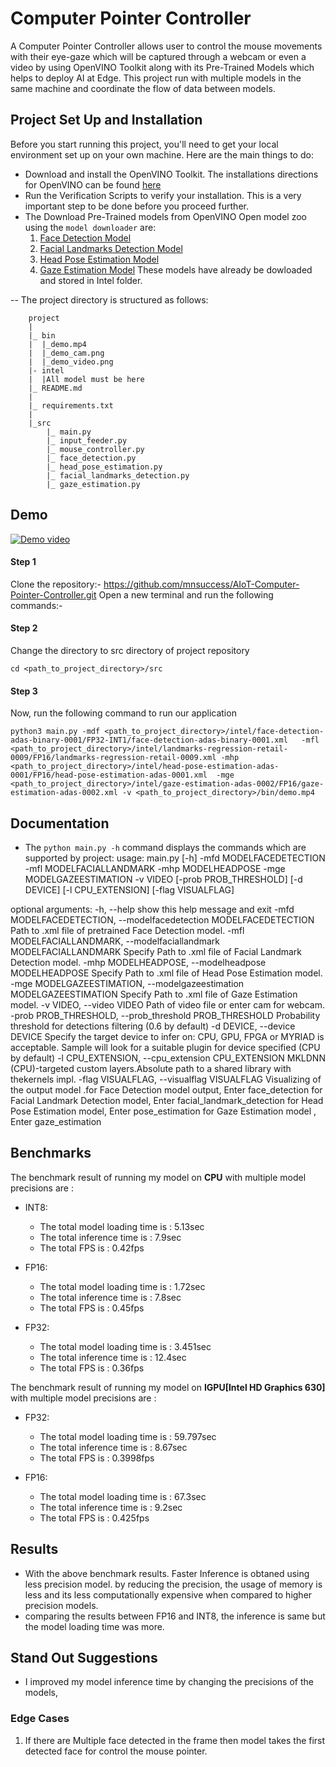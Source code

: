 # Computer Pointer Controller
A Computer Pointer Controller allows user to control the mouse movements with their eye-gaze which will be captured through a webcam or even a video by using OpenVINO Toolkit along with its Pre-Trained Models which helps to deploy AI at Edge. This project run with multiple models in the same machine and coordinate the flow of data between models.

## Project Set Up and Installation
Before you start running this project, you'll need to get your local environment set up on your own machine. Here are the main things to do:
- Download and install the OpenVINO Toolkit. The installations directions for OpenVINO can be found [here](https://docs.openvinotoolkit.org/latest/index.html)
- Run the Verification Scripts to verify your installation. This is a very important step to be done before you proceed further.
- The  Download Pre-Trained models from OpenVINO Open model zoo using the ```model downloader``` are:
    1. [Face Detection Model](https://docs.openvinotoolkit.org/latest/_models_intel_face_detection_adas_binary_0001_description_face_detection_adas_binary_0001.html)
    2. [Facial Landmarks Detection Model](https://docs.openvinotoolkit.org/latest/_models_intel_landmarks_regression_retail_0009_description_landmarks_regression_retail_0009.html)
    3. [Head Pose Estimation Model](https://docs.openvinotoolkit.org/latest/_models_intel_head_pose_estimation_adas_0001_description_head_pose_estimation_adas_0001.html)
    4. [Gaze Estimation Model](https://docs.openvinotoolkit.org/latest/_models_intel_gaze_estimation_adas_0002_description_gaze_estimation_adas_0002.html)
 These models have already be dowloaded and stored in Intel folder.

 -- The project directory is structured as follows:
```
    project
    |  
    |_ bin
    |  |_demo.mp4
    |  |_demo_cam.png
    |  |_demo_video.png
    |- intel
    |  |All model must be here      
    |_ README.md    
    |   
    |_ requirements.txt   
    |    
    |_src
        |_ main.py
        |_ input_feeder.py
        |_ mouse_controller.py
        |_ face_detection.py
        |_ head_pose_estimation.py
        |_ facial_landmarks_detection.py
        |_ gaze_estimation.py
``` 
## Demo
[![Demo video](https://img.youtube.com/vi/t8uR_jaJIzY/0.jpg)](https://youtu.be/t8uR_jaJIzY)
#### Step 1
Clone the repository:- https://github.com/mnsuccess/AIoT-Computer-Pointer-Controller.git
Open a new terminal and run the following commands:-
#### Step 2
Change the directory to src directory of project repository
``` 
cd <path_to_project_directory>/src
```
#### Step 3
 Now, run the following command to run our application
```
python3 main.py -mdf <path_to_project_directory>/intel/face-detection-adas-binary-0001/FP32-INT1/face-detection-adas-binary-0001.xml   -mfl <path_to_project_directory>/intel/landmarks-regression-retail-0009/FP16/landmarks-regression-retail-0009.xml -mhp  <path_to_project_directory>/intel/head-pose-estimation-adas-0001/FP16/head-pose-estimation-adas-0001.xml  -mge  <path_to_project_directory>/intel/gaze-estimation-adas-0002/FP16/gaze-estimation-adas-0002.xml -v <path_to_project_directory>/bin/demo.mp4
```

## Documentation
- The ```python main.py -h``` command displays the commands which are supported by project:
  usage: main.py [-h] -mfd MODELFACEDETECTION -mfl MODELFACIALLANDMARK -mhp
               MODELHEADPOSE -mge MODELGAZEESTIMATION -v VIDEO
               [-prob PROB_THRESHOLD] [-d DEVICE] [-l CPU_EXTENSION]
               [-flag VISUALFLAG]

optional arguments:
  -h, --help            show this help message and exit
  -mfd MODELFACEDETECTION, --modelfacedetection MODELFACEDETECTION
                        Path to .xml file of pretrained Face Detection model.
  -mfl MODELFACIALLANDMARK, --modelfaciallandmark MODELFACIALLANDMARK
                        Specify Path to .xml file of Facial Landmark Detection
                        model.
  -mhp MODELHEADPOSE, --modelheadpose MODELHEADPOSE
                        Specify Path to .xml file of Head Pose Estimation
                        model.
  -mge MODELGAZEESTIMATION, --modelgazeestimation MODELGAZEESTIMATION
                        Specify Path to .xml file of Gaze Estimation model.
  -v VIDEO, --video VIDEO
                        Path of video file or enter cam for webcam.
  -prob PROB_THRESHOLD, --prob_threshold PROB_THRESHOLD
                        Probability threshold for detections filtering (0.6 by
                        default)
  -d DEVICE, --device DEVICE
                        Specify the target device to infer on: CPU, GPU, FPGA
                        or MYRIAD is acceptable. Sample will look for a
                        suitable plugin for device specified (CPU by default)
  -l CPU_EXTENSION, --cpu_extension CPU_EXTENSION
                        MKLDNN (CPU)-targeted custom layers.Absolute path to a
                        shared library with thekernels impl.
  -flag VISUALFLAG, --visualflag VISUALFLAG
                        Visualizing of the output model .for Face Detection
                        model output, Enter face_detection for Facial Landmark
                        Detection model, Enter facial_landmark_detection for
                        Head Pose Estimation model, Enter pose_estimation for
                        Gaze Estimation model , Enter gaze_estimation

## Benchmarks
The benchmark result of running my model on **CPU** with multiple model precisions are :
- INT8:
  - The total model loading time is : 5.13sec
  - The total inference time is : 7.9sec
  - The total FPS is : 0.42fps

- FP16:
  - The total model loading time is : 1.72sec
  - The total inference time is : 7.8sec
  - The total FPS is : 0.45fps 

- FP32:
  - The total model loading time is : 3.451sec
  - The total inference time is : 12.4sec
  - The total FPS is : 0.36fps
  
The benchmark result of running my model on **IGPU[Intel HD Graphics 630]** with multiple model precisions are :
- FP32:
  - The total model loading time is : 59.797sec
  - The total inference time is : 8.67sec
  - The total FPS is : 0.3998fps
  
- FP16:
  - The total model loading time is : 67.3sec
  - The total inference time is : 9.2sec
  - The total FPS is : 0.425fps

## Results
- With the above benchmark results. Faster Inference is obtaned using less precision model.
by reducing the precision, the usage of memory is less and its less computationally expensive when compared to higher precision models. 
- comparing the results between FP16 and INT8, the inference is same but the model loading time was more.


## Stand Out Suggestions
- I improved my model inference time by changing the precisions of the models,


### Edge Cases

1. If there are Multiple face detected in the frame then model takes the first detected face for control the mouse  pointer.

